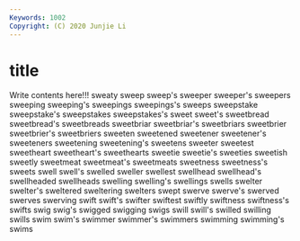 ```yaml
---
Keywords: 1002
Copyright: (C) 2020 Junjie Li
---
```


# title

Write contents here!!!
sweaty 
sweep 
sweep's 
sweeper 
sweeper's
sweepers 
sweeping 
sweeping's 
sweepings 
sweepings's 
sweeps 
sweepstake 
sweepstake's 
sweepstakes 
sweepstakes's
sweet 
sweet's 
sweetbread 
sweetbread's 
sweetbreads 
sweetbriar 
sweetbriar's 
sweetbriars 
sweetbrier 
sweetbrier's
sweetbriers 
sweeten 
sweetened 
sweetener 
sweetener's 
sweeteners 
sweetening 
sweetening's 
sweetens 
sweeter
sweetest 
sweetheart 
sweetheart's 
sweethearts 
sweetie 
sweetie's 
sweeties 
sweetish 
sweetly 
sweetmeat
sweetmeat's 
sweetmeats 
sweetness 
sweetness's 
sweets 
swell 
swell's 
swelled 
sweller 
swellest
swellhead 
swellhead's 
swellheaded 
swellheads 
swelling 
swelling's 
swellings 
swells 
swelter 
swelter's
sweltered 
sweltering 
swelters 
swept 
swerve 
swerve's 
swerved 
swerves 
swerving 
swift
swift's 
swifter 
swiftest 
swiftly 
swiftness 
swiftness's 
swifts 
swig 
swig's 
swigged
swigging 
swigs 
swill 
swill's 
swilled 
swilling 
swills 
swim 
swim's 
swimmer
swimmer's 
swimmers 
swimming 
swimming's 
swims 
